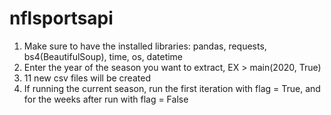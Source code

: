 # nflsportsapi


1. Make sure to have the installed libraries:
pandas, requests, bs4(BeautifulSoup), time, os, datetime
2. Enter the year of the season you want to extract, EX  > main(2020, True)
3. 11 new csv files will be created
4. If running the current season, run the first iteration with flag = True, and for the weeks after run with flag = False


